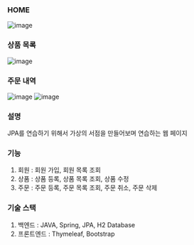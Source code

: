 ### HOME
![image](https://github.com/So-Myoung/jpa-shop/assets/99127970/e0873592-3ea7-4741-8a6a-3fbb7c607bfa)

### 상품 목록
![image](https://github.com/So-Myoung/jpa-bookstore/assets/99127970/2ea148ea-5118-4667-a1ee-0eff750496ed)

### 주문 내역
![image](https://github.com/So-Myoung/jpa-bookstore/assets/99127970/9a9ea310-b565-40b9-95eb-5cd4f06f0eed)
![image](https://github.com/So-Myoung/jpa-bookstore/assets/99127970/4bc2b856-b49f-4fe2-b0ab-d05ebcd71ddc)

### 설명
JPA를 연습하기 위해서 가상의 서점을 만들어보며 연습하는 웹 페이지

### 기능 
1. 회원 : 회원 가입, 회원 목록 조회
2. 상품 : 상품 등록, 상품 목록 조회, 상품 수정
3. 주문 : 주문 등록, 주문 목록 조회, 주문 취소, 주문 삭제

### 기술 스택
1. 백엔드 : JAVA, Spring, JPA, H2 Database
2. 프론트엔드 : Thymeleaf, Bootstrap
